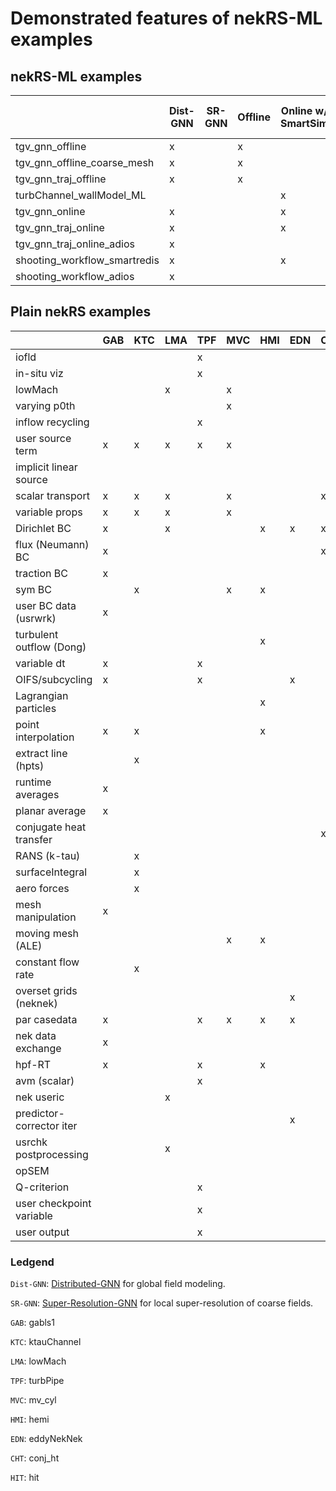 # Demonstrated features of nekRS-ML examples

## nekRS-ML examples

|                              | Dist-GNN | SR-GNN | Offline | Online w/ SmartSim | Online w/ ADIOS2 | p-coarsening |
|------------------------------|----------|--------|---------|--------------------|------------------|--------------|
| tgv_gnn_offline              |   x      |        |  x      |                    |                  |              |
| tgv_gnn_offline_coarse_mesh  |   x      |        |  x      |                    |                  |       x      |
| tgv_gnn_traj_offline         |   x      |        |  x      |                    |                  |              |
| turbChannel_wallModel_ML     |          |        |         |        x           |                  |              |
| tgv_gnn_online               |   x      |        |         |        x           |                  |              |
| tgv_gnn_traj_online          |   x      |        |         |        x           |                  |              |
| tgv_gnn_traj_online_adios    |   x      |        |         |                    |        x         |              |
| shooting_workflow_smartredis |   x      |        |         |        x           |                  |              |
| shooting_workflow_adios      |   x      |        |         |                    |        x         |              |


## Plain nekRS examples

|                          | GAB | KTC | LMA | TPF | MVC | HMI | EDN | CHT | HIT |
|--------------------------|-----|-----|-----|-----|-----|-----|-----|-----|-----|
| iofld                    |     |     |     |  x  |     |     |     |     |     |
| in-situ viz              |     |     |     |  x  |     |     |     |     |     |
| lowMach                  |     |     |  x  |     |  x  |     |     |     |     |
| varying p0th             |     |     |     |     |  x  |     |     |     |     |
| inflow recycling         |     |     |     |  x  |     |     |     |     |     |
| user source term         |  x  |  x  |  x  |  x  |  x  |     |     |     |  x  |
| implicit linear source   |     |     |     |     |     |     |     |     |  x  |
| scalar transport         |  x  |  x  |  x  |     |  x  |     |     |  x  |     |
| variable props           |  x  |  x  |  x  |     |  x  |     |     |     |     |
| Dirichlet BC             |  x  |     |  x  |     |     |  x  |  x  |  x  |     |
| flux (Neumann) BC        |  x  |     |     |     |     |     |     |  x  |     |
| traction BC              |  x  |     |     |     |     |     |     |     |     |
| sym BC                   |     |  x  |     |     |  x  |  x  |     |     |     |
| user BC data (usrwrk)    |  x  |     |     |     |     |     |     |     |     |
| turbulent outflow (Dong) |     |     |     |     |     |  x  |     |     |     |
| variable dt              |  x  |     |     |  x  |     |     |     |     |     |
| OIFS/subcycling          |  x  |     |     |  x  |     |     |  x  |     |     |
| Lagrangian particles     |     |     |     |     |     |  x  |     |     |     |
| point interpolation      |  x  |  x  |     |     |     |  x  |     |     |     |
| extract line (hpts)      |     |  x  |     |     |     |     |     |     |     |
| runtime averages         |  x  |     |     |     |     |     |     |     |     |
| planar average           |  x  |     |     |     |     |     |     |     |     |
| conjugate heat transfer  |     |     |     |     |     |     |     |  x  |     |
| RANS (k-tau)             |     |  x  |     |     |     |     |     |     |     |
| surfaceIntegral          |     |  x  |     |     |     |     |     |     |     |
| aero forces              |     |  x  |     |     |     |     |     |     |     |
| mesh manipulation        |  x  |     |     |     |     |     |     |     |     |
| moving mesh (ALE)        |     |     |     |     |  x  |  x  |     |     |     |
| constant flow rate       |     |  x  |     |     |     |     |     |     |     |
| overset grids (neknek)   |     |     |     |     |     |     |  x  |     |     |
| par casedata             |  x  |     |     |  x  |  x  |  x  |  x  |     |     |
| nek data exchange        |  x  |     |     |     |     |     |     |     |     |
| hpf-RT                   |  x  |     |     |  x  |     |  x  |     |     |     |
| avm (scalar)             |     |     |     |  x  |     |     |     |     |     |
| nek useric               |     |     |  x  |     |     |     |     |     |     |
| predictor-corrector iter |     |     |     |     |     |     |  x  |     |     |
| usrchk postprocessing    |     |     |  x  |     |     |     |     |     |     |
| opSEM                    |     |     |     |     |     |     |     |     |  x  |
| Q-criterion              |     |     |     |  x  |     |     |     |     |  x  |
| user checkpoint variable |     |     |     |  x  |     |     |     |     |     |
| user output              |     |     |     |  x  |     |     |     |     |     |

### Ledgend
`Dist-GNN`: [Distributed-GNN](https://ieeexplore.ieee.org/abstract/document/10820662) for global field modeling.

`SR-GNN`: [Super-Resolution-GNN](https://www.sciencedirect.com/science/article/abs/pii/S0045782525003445) for local super-resolution of coarse fields.

`GAB`: gabls1

`KTC`: ktauChannel

`LMA`: lowMach

`TPF`: turbPipe

`MVC`: mv_cyl

`HMI`: hemi

`EDN`: eddyNekNek                

`CHT`: conj_ht               

`HIT`: hit                
